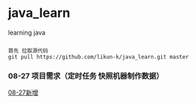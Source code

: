 # java_learn
learning java




### 
	首先 拉取源代码
	git pull https://github.com/likun-k/java_learn.git master
	
### 08-27 项目需求（定时任务 快照机器制作数据）
[08-27新增](https://github.com/likun-k/java_learn/tree/master/database)